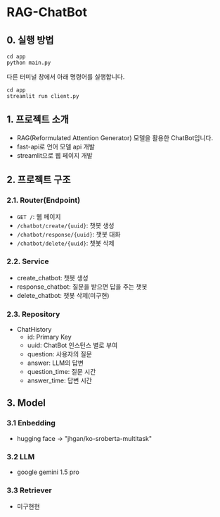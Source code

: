 # RAG-ChatBot
## 0. 실행 방법
```
cd app
python main.py
```

다른 터미널 창에서 아래 명령어를 실행합니다.

```
cd app
streamlit run client.py
```

## 1. 프로젝트 소개
- RAG(Reformulated Attention Generator) 모델을 활용한 ChatBot입니다.
- fast-api로 언어 모델 api 개발
- streamlit으로 웹 페이지 개발

## 2. 프로젝트 구조

### 2.1. Router(Endpoint)
- `GET /`: 웹 페이지
- `/chatbot/create/{uuid}`: 챗봇 생성
- `/chatbot/response/{uuid}`: 챗봇 대화
- `/chatbot/delete/{uuid}`: 챗봇 삭제

### 2.2. Service
- create_chatbot: 챗봇 생성
- response_chatbot: 질문을 받으면 답을 주는 챗봇
- delete_chatbot: 챗봇 삭제(미구현)

### 2.3. Repository
- ChatHistory
    - id: Primary Key
    - uuid: ChatBot 인스턴스 별로 부여
    - question: 사용자의 질문
    - answer: LLM의 답변
    - question_time: 질문 시간
    - answer_time: 답변 시간



## 3. Model
### 3.1 Enbedding
- hugging face -> "jhgan/ko-sroberta-multitask"

### 3.2 LLM
- google gemini 1.5 pro 

### 3.3 Retriever
- 미구현현